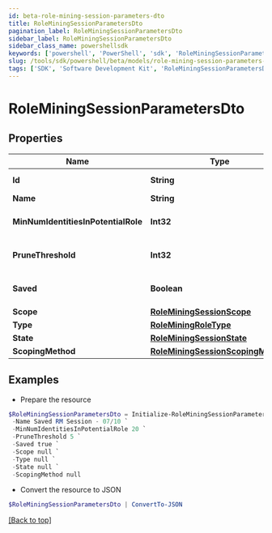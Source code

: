 ```yaml
---
id: beta-role-mining-session-parameters-dto
title: RoleMiningSessionParametersDto
pagination_label: RoleMiningSessionParametersDto
sidebar_label: RoleMiningSessionParametersDto
sidebar_class_name: powershellsdk
keywords: ['powershell', 'PowerShell', 'sdk', 'RoleMiningSessionParametersDto', 'BetaRoleMiningSessionParametersDto'] 
slug: /tools/sdk/powershell/beta/models/role-mining-session-parameters-dto
tags: ['SDK', 'Software Development Kit', 'RoleMiningSessionParametersDto', 'BetaRoleMiningSessionParametersDto']
---
```



# RoleMiningSessionParametersDto

## Properties

Name | Type | Description | Notes
------------ | ------------- | ------------- | -------------
**Id** | **String** | The ID of the role mining session | [optional] 
**Name** | **String** | The session's saved name | [optional] 
**MinNumIdentitiesInPotentialRole** | **Int32** | Minimum number of identities in a potential role | [optional] 
**PruneThreshold** | **Int32** | The prune threshold to be used or null to calculate prescribedPruneThreshold | [optional] 
**Saved** | **Boolean** | The session's saved status | [optional] [default to $true]
**Scope** | [**RoleMiningSessionScope**](role-mining-session-scope) |  | [optional] 
**Type** | [**RoleMiningRoleType**](role-mining-role-type) |  | [optional] 
**State** | [**RoleMiningSessionState**](role-mining-session-state) |  | [optional] 
**ScopingMethod** | [**RoleMiningSessionScopingMethod**](role-mining-session-scoping-method) |  | [optional] 

## Examples

- Prepare the resource
```powershell
$RoleMiningSessionParametersDto = Initialize-RoleMiningSessionParametersDto  -Id 9f36f5e5-1e81-4eca-b087-548959d91c71 `
 -Name Saved RM Session - 07/10 `
 -MinNumIdentitiesInPotentialRole 20 `
 -PruneThreshold 5 `
 -Saved true `
 -Scope null `
 -Type null `
 -State null `
 -ScopingMethod null
```

- Convert the resource to JSON
```powershell
$RoleMiningSessionParametersDto | ConvertTo-JSON
```


[[Back to top]](#) 

